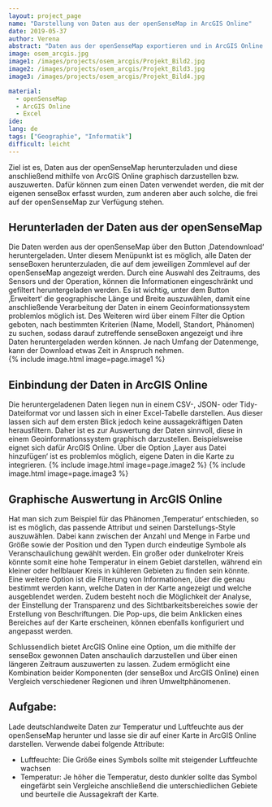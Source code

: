 ```yaml
---
layout: project_page
name: "Darstellung von Daten aus der openSenseMap in ArcGIS Online"
date: 2019-05-37
author: Verena
abstract: "Daten aus der openSenseMap exportieren und in ArcGIS Online darstellen"
image: osem_arcgis.jpg
image1: /images/projects/osem_arcgis/Projekt_Bild2.jpg
image2: /images/projects/osem_arcgis/Projekt_Bild3.jpg
image3: /images/projects/osem_arcgis/Projekt_Bild4.jpg

material:
  - openSenseMap
  - ArcGIS Online
  - Excel
ide:     
lang: de
tags: ["Geographie", "Informatik"]
difficult: leicht
---
```

Ziel ist es, Daten aus der openSenseMap herunterzuladen und diese anschließend mithilfe von ArcGIS Online graphisch darzustellen bzw. auszuwerten. Dafür können zum einen Daten verwendet werden, die mit der eigenen senseBox erfasst wurden, zum anderen aber auch solche, die frei auf der openSenseMap zur Verfügung stehen.

## Herunterladen der Daten aus der openSenseMap
Die Daten werden aus der openSenseMap über den Button ‚Datendownload‘ heruntergeladen. Unter diesem Menüpunkt ist es möglich, alle Daten der senseBoxen herunterzuladen, die auf dem jeweiligen Zommlevel auf der openSenseMap angezeigt werden. Durch eine Auswahl des Zeitraums, des Sensors und der Operation, können die Informationen eingeschränkt und gefiltert heruntergeladen werden. Es ist wichtig, unter dem Button ‚Erweitert‘ die geographische Länge und Breite auszuwählen, damit eine anschließende Verarbeitung der Daten in einem Geoinformationssystem problemlos möglich ist.  Des Weiteren wird über einem Filter die Option geboten, nach bestimmten Kriterien (Name, Modell, Standort, Phänomen) zu suchen, sodass darauf zutreffende senseBoxen angezeigt und ihre Daten heruntergeladen werden können. Je nach Umfang der Datenmenge, kann der Download etwas Zeit in Anspruch nehmen.  
{% include image.html image=page.image1 %}

## Einbindung der Daten in ArcGIS Online
Die heruntergeladenen Daten liegen nun in einem CSV-, JSON- oder Tidy- Dateiformat vor und lassen sich in einer Excel-Tabelle darstellen. Aus dieser lassen sich auf dem ersten Blick jedoch keine aussagekräftigen Daten herausfiltern. Daher ist es zur Auswertung der Daten sinnvoll, diese in einem Geoinformationssystem graphisch darzustellen. Beispielsweise eignet sich dafür ArcGIS Online. Über die Option ‚Layer aus Datei hinzufügen‘ ist es problemlos möglich, eigene Daten in die Karte zu integrieren.
{% include image.html image=page.image2 %}
{% include image.html image=page.image3 %}

## Graphische Auswertung in ArcGIS Online
Hat man sich zum Beispiel für das Phänomen ‚Temperatur‘ entschieden, so ist es möglich, das passende Attribut und seinen Darstellungs-Style auszuwählen. Dabei kann zwischen der Anzahl und Menge in Farbe und Größe sowie der Position und den Typen durch eindeutige Symbole als Veranschaulichung gewählt werden. Ein großer oder dunkelroter Kreis könnte somit eine hohe Temperatur in einem Gebiet darstellen, während ein kleiner oder hellblauer Kreis in kühleren Gebieten zu finden sein könnte. Eine weitere Option ist die Filterung von Informationen, über die genau bestimmt werden kann, welche Daten in der Karte angezeigt und welche ausgeblendet werden. Zudem besteht noch die Möglichkeit der Analyse, der Einstellung der Transparenz und des Sichtbarkeitsbereiches sowie der Erstellung von Beschriftungen. Die Pop-ups, die beim Anklicken eines Bereiches auf der Karte erscheinen, können ebenfalls konfiguriert und angepasst werden.

Schlussendlich bietet ArcGIS Online eine Option, um die mithilfe der senseBox gewonnen Daten anschaulich darzustellen und über einen längeren Zeitraum auszuwerten zu lassen. Zudem ermöglicht eine Kombination beider Komponenten (der senseBox und ArcGIS Online) einen Vergleich verschiedener Regionen und ihren Umweltphänomenen. 

## Aufgabe:
Lade deutschlandweite Daten zur Temperatur und Luftfeuchte aus der openSenseMap herunter und lasse sie dir auf einer Karte in ArcGIS Online darstellen. Verwende dabei folgende Attribute:
-	Luftfeuchte: Die Größe eines Symbols sollte mit steigender Luftfeuchte wachsen
-	Temperatur: Je höher die Temperatur, desto dunkler sollte das Symbol eingefärbt sein
Vergleiche anschließend die unterschiedlichen Gebiete und beurteile die Aussagekraft der Karte. 

